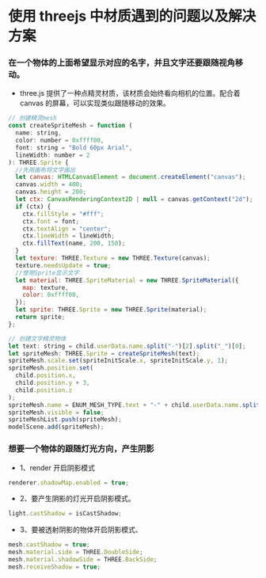 # 使用 threejs 中材质遇到的问题以及解决方案

### 在一个物体的上面希望显示对应的名字，并且文字还要跟随视角移动。

- three.js 提供了一种点精灵材质，该材质会始终看向相机的位置。配合着 canvas 的屏幕，可以实现类似跟随移动的效果。

```javascript
// 创建精灵mesh
const createSpriteMesh = function (
  name: string,
  color: number = 0xffff00,
  font: string = "Bold 60px Arial",
  lineWidth: number = 2
): THREE.Sprite {
  //先用画布将文字画出
  let canvas: HTMLCanvasElement = document.createElement("canvas");
  canvas.width = 400;
  canvas.height = 200;
  let ctx: CanvasRenderingContext2D | null = canvas.getContext("2d");
  if (ctx) {
    ctx.fillStyle = "#fff";
    ctx.font = font;
    ctx.textAlign = "center";
    ctx.lineWidth = lineWidth;
    ctx.fillText(name, 200, 150);
  }
  let texture: THREE.Texture = new THREE.Texture(canvas);
  texture.needsUpdate = true;
  //使用Sprite显示文字
  let material: THREE.SpriteMaterial = new THREE.SpriteMaterial({
    map: texture,
    color: 0xffff00,
  });
  let sprite: THREE.Sprite = new THREE.Sprite(material);
  return sprite;
};

// 创建文字精灵物体
let text: string = child.userData.name.split("-")[2].split("_")[0];
let spriteMesh: THREE.Sprite = createSpriteMesh(text);
spriteMesh.scale.set(spriteInitScale.x, spriteInitScale.y, 1);
spriteMesh.position.set(
  child.position.x,
  child.position.y + 3,
  child.position.z
);
spriteMesh.name = ENUM_MESH_TYPE.text + "-" + child.userData.name.split("-")[1];
spriteMesh.visible = false;
spriteMeshList.push(spriteMesh);
modelScene.add(spriteMesh);
```

### 想要一个物体的跟随灯光方向，产生阴影

- 1、render 开启阴影模式

```javascript
renderer.shadowMap.enabled = true;
```

- 2、要产生阴影的灯光开启阴影模式。

```javascript
light.castShadow = isCastShadow;
```

- 3、要被透射阴影的物体开启阴影模式、

```javascript
mesh.castShadow = true;
mesh.material.side = THREE.DoubleSide;
mesh.material.shadowSide = THREE.BackSide;
mesh.receiveShadow = true;
```
